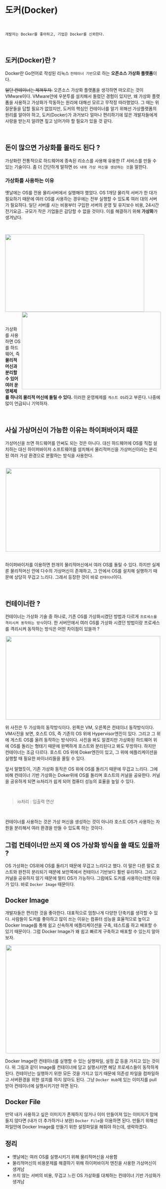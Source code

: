 # 도커(Docker)

<br>

```
개발자는 Docker를 좋아하고, 기업은 Docker를 신뢰한다.
```
<br>

## 도커(Docker)란 ?
Docker란 Go언어로 작성된 리눅스 `컨테이너 기반`으로 하는 **오픈소스 가상화 플랫폼**이다. 

~~일단 컨테이너는 제껴두자.~~ 오픈소스 가상화 플랫폼을 생각하면 떠오르는 것이 VMware이다. VMware안에 우분투를 설치해서 돌렸던 경험이 있지만, 왜 가상화 플랫폼을 사용하고 가상화가 작동하는 원리에 대해선 모르고 무작정 따라했었다. 그 때는 위 질문들을 답할 필요가 없었지만, 도커의 핵심인 컨테이너를 알기 위해선 가상플랫폼의 원리를 알아야 하고, 도커(Docker)가 과거보다 얼마나 편리하기에 많은 개발자들에게 사랑을 받는지 알려면 짚고 넘어가야 할 필요가 있을 것 같다.

<br>

## 돈이 많으면 가상화를 몰라도 된다 ?
가상화란 전통적으로 하드웨어에 종속된 리소스를 사용해 유용한 IT 서비스를 만들 수 있는 기술이다. 좀 더 간단하게 말하면 `OS 내에 가상 머신을 생성하는 것`을 말한다. 

### 가상화를 사용하는 이유 
옛날에는 OS를 전용 물리서버에서 실행해야 했었다. OS 1개당 물리적 서버가 한 대가 필요하기 때문에 여러 OS를 사용하는 경우에는 전부 실행할 수 있도록 여러 대의 서버가 필요하다.
 일단 서버를 사는 비용부터 구입한 서버의 운영 및 유지보수 비용, 24시간 전기요금.. 규모가 작은 기업들은 감당할 수 없을 것이다. 이를 해결하기 위해 **가상화**가 생겨났다.
 
 <br>

<img src="/resources/물리적머신.png" width='450px' height='250px'> <img align='right' src="/resources/가상머신.png" width='450px' height='250px'> 

<br>

가상화를 사용하면 OS를 하드웨어, 즉 **물리적머신과 분리할 수 있어 여러 운영체제를 하나의 물리적 머신에 돌릴 수 있다.** 이러한 운영체제를 `게스트 OS`라고 부른다. 나중에 많이 언급되니 기억하자.

<br>

## 사실 가상머신이 가능한 이유는 하이퍼바이저 때문
가상머신을 쓰면 하드웨어를 안써도 되는 것은 아니다. 대신 하드웨어에 OS를 직접 설치하는 대신 하이퍼바이저 소프트웨어를 설치해서 물리적머신을 가상머신이라는 분리된 여러 가상 환경으로 분활하는 방식을 사용한다. 

<br>

<center><img src="/resources/하이퍼바이저.png" width='500px' height='270px'></center>

<br>

하이퍼바이저를 이용하면 한개의 물리적머신에서 여러 OS를 돌릴 수 있다. 하지만 실제론 물리적머신 안에 다수의 가상머신이 존재하고, 그 안에서 OS를 설치해 실행하기 때문에 상당히 무겁고 느리다.
그래서 등장한 것이 바로 `컨테이너`이다. 

<br>

## 컨테이너란 ?

컨테이너는 가상화 기술 중 하나로, 기존 OS를 가상화시켰던 방법과 다르게 `프로세스를 격리시켜 동작하는 방식`이다. 한 서버안에서 여러 OS를 가상화 시켰던 방법이랑 프로세스를 격리시켜 동작하는 방식은 어떤 차이점이 있을까 ?

<center><img src="/resources/가상화차이.png" width='500px' height='270px'></center>

위 사진은 두 가상화의 동작방식이다. 왼쪽은 VM, 오른쪽은 컨테이너 동작방식이다. 
VM사진을 보면, 호스트 OS, 즉 기존의 OS 위에 Hypervisor엔진이 있다. 그리고 그 위에 게스트 OS를 올려 동작하는 방식이다. 사진을 봐도 알겠지만 가상화된 하드웨어 위에 OS를 돌리는 형태기 때문에 완벽하게 호스트와 분리된다고 봐도 무방하다. 하지만 컨테이너는 조금 다르다. 호스트 OS 위에 Doker엔진이 있고, 그 위에 에플리케이션을 실행할 때 필요한 바이너리들을 올릴 수 있다. 

앞서 말했듯이, 기존 가상화 동작은 OS 위에 OS를 돌리기 때문에 무겁고 느리다. 그에 비해 컨테이너 기반 가상화는 Doker위에 OS를 돌리며 호스트의 커널을 공유한다. 
커널을 공유하게 되면 io처리가 쉽게 되어 컴퓨터 성능의 효율을 높일 수 있다. 

<br>

> io처리 : 입출력 연산

<br>

컨테이너를 사용하는 것은 가상 머신을 생성하는 것이 아니라 호스트 OS가 사용하는 자원을 분리해서 여러 환경을 만들 수 있도록 하는 것이다. 

## 그럼 컨테이너만 쓰지 왜 OS 가상화 방식을 쓸 때도 있을까 ?

OS 가상화는 OS위에 OS를 돌리기 때문에 무겁고 느리다고 했다. 이 말은 다른 말로 
호스트와 완전히 분리되기 때문에 보안쪽에서 컨테이너 기반보다 훨씬 유리하다. 그리고 커널을 공유하지 않기 때문에 멀티 OS가 가능하다. 그럼에도  도커를 사용하는데엔 이유가 있다. 
바로 `Docker Image` 때문이다.

## Docker Image
개발자들은 편리한 것을 좋아한다. 대표적으로 엄청나게 다양한 단축키를 생각할 수 있다.
사람들이 도커를 좋아하고 많이 쓰는 이유는 컴퓨터 성능을 효율적으로 높이고 Docker Image를 통해 쉽고 신속하게 에플리케이션을 구축, 테스트를 하고 배포할 수 있기 때문이다. 그럼 Docker Image가 왜 쉽고 빠르게 구축하고 배포할 수 있는지 알아보자. 

<center><img src="/resources/도커이미지.png" width='500px' height='350px'></center>

Docker Image란 컨테이너를 실행할 수 있는 실행파일, 설정 값 등을 가지고 있는 것이다.
위 그림과 같이 Image를 컨테이너에 담고 실행시키면 해당 프로세스들이 동작하게 된다.
컨테이넌는 실행하기 위한 모든 것을 가지고 있기 때문에 의존성 파일을 컴파일하고 서버환경을 위한 설치를 하지 않아도 된다. 그냥 `Docker Hub`에 있는 이미지를 pull 받아 컨테이너에 실행시키기만 하면 된다. 

## Docker File


만약 내가 사용하고 싶은 이미지가 존재하지 않거나 이미 만들어져 있는 이미지가 맘에 들지 않다면 (내가 더 추가하거나 보완) `Docker File`을 이용하면 된다. 만들기 위해선 파일안에 Docker Image를 만들기 위한 설정파일을 해줘야 하는데, 생략하겠다.

## 정리

- 옛날에는 여러 OS를 실행시키기 위해 물리적머신을 사용함
- 물리적머신의 비용문제를 해결하기 위해 하이퍼바이저 엔진을 사용한 가상머신이 생겨남
- 쓰지 않는 서버의 비용, 무겁고 느린 OS 가상화를 대체하는 컨테이너 기반 가상화가 생겨남
